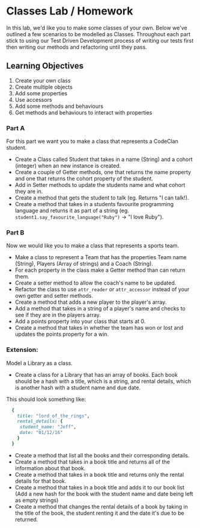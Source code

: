 # Classes Lab / Homework

In this lab, we'd like you to make some classes of your own. Below we've outlined a few scenarios to be modelled as Classes. Throughout each part stick to using our Test Driven Development process of writing our tests first then writing our methods and refactoring until they pass.

## Learning Objectives

1. Create your own class
2. Create multiple objects
3. Add some properties
4. Use accessors
5. Add some methods and behaviours
6. Get methods and behaviours to interact with properties

### Part A

For this part we want you to make a class that represents a CodeClan student.

* Create a Class called Student that takes in a name (String) and a cohort (integer) when an new instance is created.
* Create a couple of Getter methods, one that returns the name property and one that returns the cohort property of the student.
* Add in Setter methods to update the students name and what cohort they are in.
* Create a method that gets the student to talk (eg. Returns "I can talk!).
* Create a method that takes in a students favourite programming language and returns it as part of a string (eg. `student1.say_favourite_language("Ruby")` -> "I love Ruby").


### Part B

Now we would like you to make a class that represents a sports team.

* Make a class to represent a Team that has the properties Team name (String), Players (Array of strings) and a Coach (String).
* For each property in the class make a Getter method than can return them.
* Create a setter method to allow the coach's name to be updated.
* Refactor the class to use `attr_reader` or `attr_accessor` instead of your own getter and setter methods.
* Create a method that adds a new player to the player's array.
* Add a method that takes in a string of a player's name and checks to see if they are in the players array.
* Add a points property into your class that starts at 0.
* Create a method that takes in whether the team has won or lost and updates the points property for a win.

### Extension:

Model a Library as a class.

* Create a class for a Library that has an array of books. Each book should be a hash with a title, which is a string, and rental details, which is another hash with a student name and due date.  

This should look something like:

```ruby
  {
    title: "lord_of_the_rings",
    rental_details: {
     student_name: "Jeff",
     date: "01/12/16"
    }
  }

```


* Create a method that list all the books and their corresponding details.
* Create a method that takes in a book title and returns all of the information about that book.
* Create a method that takes in a book title and returns only the rental details for that book.
* Create a method that takes in a book title and adds it to our book list (Add a new hash for the book with the student name and date being left as empty strings)
* Create a method that changes the rental details of a book by taking in the title of the book, the student renting it and the date it's due to be returned.
